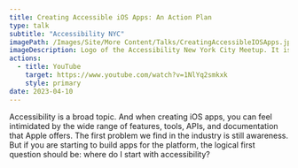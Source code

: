 ```yaml
---
title: Creating Accessible iOS Apps: An Action Plan
type: talk
subtitle: "Accessibility NYC"
imagePath: /Images/Site/More Content/Talks/CreatingAccessibleIOSApps.jpg
imageDescription: Logo of the Accessibility New York City Meetup. It is a yellow circle and inside it says A11Y NYC Meetup in navy blue.
actions:
  - title: YouTube
    target: https://www.youtube.com/watch?v=1NlYq2smkxk
    style: primary
date: 2023-04-10
---
```


Accessibility is a broad topic. And when creating iOS apps, you can feel intimidated by the wide range of features, tools, APIs, and documentation that Apple offers. The first problem we find in the industry is still awareness. But if you are starting to build apps for the platform, the logical first question should be: where do I start with accessibility?
